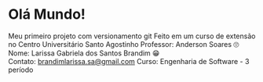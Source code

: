 # Olá Mundo!
 Meu primeiro projeto com versionamento git
 Feito em um curso de extensão no Centro Universitário Santo Agostinho
 Professor: Anderson Soares :roll_eyes:
 Nome: Larissa Gabriela dos Santos Brandim :grin:	
 Contato: brandimlarissa.sa@gmail.com
 Curso: Engenharia de Software - 3 período